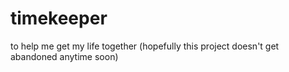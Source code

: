 # timekeeper
to help me get my life together (hopefully this project doesn't get abandoned anytime soon)
